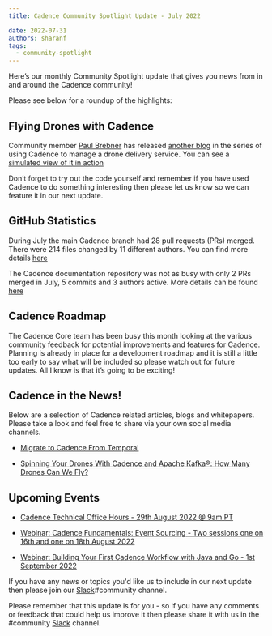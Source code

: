 ```yaml
---
title: Cadence Community Spotlight Update - July 2022

date: 2022-07-31
authors: sharanf
tags:
  - community-spotlight
---
```


Here’s our monthly Community Spotlight update that gives you news from in and around the Cadence community!

Please see below for a roundup of the highlights:

## Flying Drones with Cadence

Community member [Paul Brebner](https://www.linkedin.com/in/paul-brebner-0a547b4/) has released [another blog](https://www.instaclustr.com/blog/spinning-your-drones-with-cadence-and-apache-kafka-how-many-drones-can-we-fly/) in the series of using Cadence to manage a drone delivery service. You can see a [simulated view of it in action](https://www.youtube.com/watch?v=YgQeFSqzprk)

Don’t forget to try out the code yourself and remember if you have used Cadence to do something interesting then please let us know so we can feature it in our next update.

## GitHub Statistics

During July the main Cadence branch had 28 pull requests (PRs) merged. There were 214 files changed by 11 different authors. You can find more details [here](https://github.com/uber/cadence/pulse/monthly)

The Cadence documentation repository was not as busy with only 2 PRs merged in July, 5 commits and 3 authors active. More details can be found [here](https://github.com/cadence-workflow/Cadence-Docs/pulse/monthly )

## Cadence Roadmap

The Cadence Core team has been busy this month looking at the various community feedback for potential improvements and features for Cadence. Planning is already in place for a development roadmap and  it is still a little too early to say what will be included so please watch out for future updates. All I know is that it’s going to be exciting!

## Cadence in the News!

Below are a selection of Cadence related articles, blogs and whitepapers. Please take a look and feel free to share via your own social media channels.

- [Migrate to Cadence From Temporal](https://www.instaclustr.com/blog/migrate-to-cadence-from-temporal/)

- [Spinning Your Drones With Cadence and Apache Kafka®: How Many Drones Can We Fly?](https://www.instaclustr.com/blog/spinning-your-drones-with-cadence-and-apache-kafka-how-many-drones-can-we-fly/)

## Upcoming Events

- [Cadence Technical Office Hours - 29th August 2022 @ 9am PT](https://calendar.google.com/calendar/u/0/embed?src=e6r40gp3c2r01054id7e99dlac@group.calendar.google.com&ctz=America/Los_Angeles)

- [Webinar: Cadence Fundamentals: Event Sourcing - Two sessions one on 16th and one on 18th August 2022
](https://info.instaclustr.com/webinar-cadence-fundamentals-event-sourcing/)

- [Webinar: Building Your First Cadence Workflow with Java and Go - 1st September 2022](https://info.instaclustr.com/webinar-emea-building-cadence-workflow.html)

If you have any news or topics you'd like us to include in our next update then please join our [Slack](http://t.uber.com/cadence-slack)#community channel.

Please remember that this update is for you - so if you have any comments or feedback that could help us improve it then please share it with us in the #community [Slack](http://t.uber.com/cadence-slack) channel.
